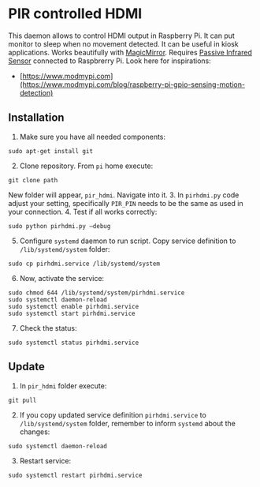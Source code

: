 # PIR controlled HDMI

This daemon allows to control HDMI output in Raspberry Pi. It can put monitor to sleep when no movement detected. It can be useful in kiosk applications. Works beautifully with [MagicMirror](https://magicmirror.builders). Requires [Passive Infrared Sensor](https://en.wikipedia.org/wiki/Passive_infrared_sensor) connected to Raspbrerry Pi. Look here for inspirations:

- [https://www.modmypi.com](https://www.modmypi.com/blog/raspberry-pi-gpio-sensing-motion-detection)

## Installation

1. Make sure you have all needed components:
```
sudo apt-get install git
```

2. Clone repository. From `pi` home execute:
```
git clone path
```
New folder will appear, `pir_hdmi`. Navigate into it.
3. In `pirhdmi.py` code adjust your setting, specifically `PIR_PIN` needs to be the same as used in your connection.
4. Test if all works correctly:
```
sudo python pirhdmi.py —debug
```

5. Configure `systemd` daemon to run script. Copy service definition to `/lib/systemd/system` folder:
```
sudo cp pirhdmi.service /lib/systemd/system
```

6. Now, activate the service:
```
sudo chmod 644 /lib/systemd/system/pirhdmi.service
sudo systemctl daemon-reload
sudo systemctl enable pirhdmi.service
sudo systemctl start pirhdmi.service
```

7. Check the status:
```
sudo systemctl status pirhdmi.service
```

## Update
1. In `pir_hdmi` folder execute:
```
git pull
```
2. If you copy updated service definition `pirhdmi.service` to `/lib/systemd/system` folder, remember to inform `systemd` about the changes:
```
sudo systemctl daemon-reload
```
3. Restart service:
```
sudo systemctl restart pirhdmi.service
```

